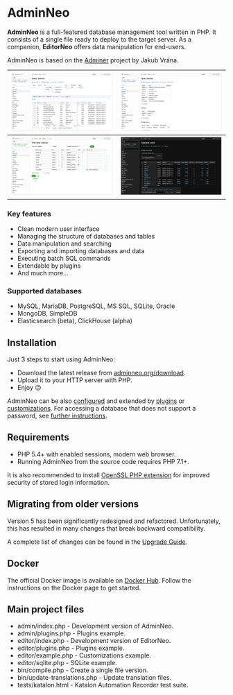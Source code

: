 AdminNeo
==========

**AdminNeo** is a full-featured database management tool written in PHP. It consists of a single file ready to deploy 
to the target server. As a companion, **EditorNeo** offers data manipulation for end-users.

AdminNeo is based on the [Adminer](https://www.adminer.org/) project by Jakub Vrána.

| <img src="/docs/images/screenshot-select.webp?raw=true" alt="Screenshot - Select data"/> | <img src="/docs/images/screenshot-structure.webp?raw=true" alt="Screenshot - Table structure"/> |
|------------------------------------------------------------------------------------------|-------------------------------------------------------------------------------------------------|
| <img src="/docs/images/screenshot-alter.webp?raw=true" alt="Screenshot - Alter table"/>  | <img src="/docs/images/screenshot-database.webp?raw=true" alt="Screenshot - Database"/>         |

### Key features
- Clean modern user interface
- Managing the structure of databases and tables
- Data manipulation and searching
- Exporting and importing databases and data
- Executing batch SQL commands
- Extendable by plugins
- And much more…

### Supported databases

- MySQL, MariaDB, PostgreSQL, MS SQL, SQLite, Oracle
- MongoDB, SimpleDB
- Elasticsearch (beta), ClickHouse (alpha)

Installation
------------

Just 3 steps to start using AdminNeo:
- Download the latest release from [adminneo.org/download](https://www.adminneo.org/download).
- Upload it to your HTTP server with PHP.
- Enjoy 😉

AdminNeo can be also [configured](https://www.adminneo.org/configuration) and extended by
[plugins](https://www.adminneo.org/plugins) or [customizations](https://www.adminneo.org/customizations).
For accessing a database that does not support a password, see [further instructions](https://www.adminneo.org/password).

Requirements
------------

- PHP 5.4+ with enabled sessions, modern web browser.
- Running AdminNeo from the source code requires PHP 7.1+.

It is also recommended to install [OpenSSL PHP extension](https://www.php.net/manual/en/book.openssl.php) for improved
security of stored login information.

Migrating from older versions
-----------------------------

Version 5 has been significantly redesigned and refactored. Unfortunately, this has resulted in many changes that break
backward compatibility.

A complete list of changes can be found in the [Upgrade Guide](https://www.adminneo.org/upgrade).

Docker
------

The official Docker image is available on [Docker Hub](https://hub.docker.com/r/adminneoorg/adminneo). Follow the
instructions on the Docker page to get started.

Main project files
------------------

- admin/index.php - Development version of AdminNeo.
- admin/plugins.php - Plugins example.
- editor/index.php - Development version of EditorNeo.
- editor/plugins.php - Plugins example.
- editor/example.php - Customizations example.
- editor/sqlite.php - SQLite example.
- bin/compile.php - Create a single file version.
- bin/update-translations.php - Update translation files.
- tests/katalon.html - Katalon Automation Recorder test suite.
